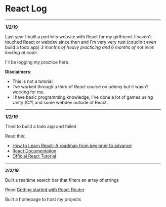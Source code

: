 # React Log #

---

_**1/2/19**_

Last year I built a portfolio website with React for my girlfriend.
I haven't touched React or webdev since then and I'm very very rust (coudln't even build a todo app)
*3 months of heavy practicing and 6 months of not even looking at code*

I'll be logging my practice here.

**Disclaimers**:

* This is not a tutorial.
* I've worked through a third of React course on udemy but it wasn't working for me.
* I have basic programming knowledge, I've done a lot of games using Unity (C#) and some webdev outside of React.

---

_**1/2/19**_

Tried to build a todo app and failed

Read this:

* [How to Learn React - A roadmap from beginner to advance](https://medium.com/r/?url=https%3A%2F%2Fmedium.freecodecamp.org%2Flearning-react-roadmap-from-scratch-to-advanced-bff7735531b6)
* [React Documentation](https://reactjs.org/docs/hello-world.html)
* [Official React Tutorial](https://reactjs.org/tutorial/tutorial.html)

---

_**2/2/19**_

Built a realtime search bar that filters an array of strings

Read [Getting started with React Router](https://codeburst.io/getting-started-with-react-router-5c978f70df91)

Built a homepage to host my projects